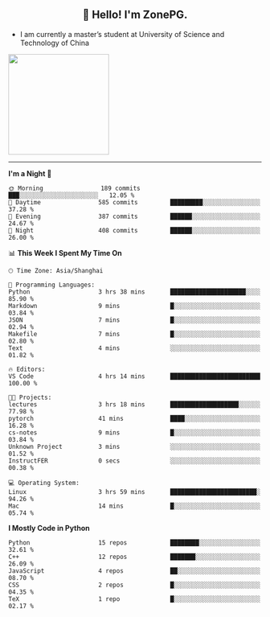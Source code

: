 <h2 align="center">👋 Hello! I'm ZonePG.</h2>

- I am currently a master’s student at University of Science and Technology of China

<img height=200 align="center" src="https://github-readme-stats.vercel.app/api?username=zonepg" />

-------

<!--START_SECTION:waka-->
**I'm a Night 🦉** 

```text
🌞 Morning                189 commits         ███░░░░░░░░░░░░░░░░░░░░░░   12.05 % 
🌆 Daytime                585 commits         █████████░░░░░░░░░░░░░░░░   37.28 % 
🌃 Evening                387 commits         ██████░░░░░░░░░░░░░░░░░░░   24.67 % 
🌙 Night                  408 commits         ██████░░░░░░░░░░░░░░░░░░░   26.00 % 
```


📊 **This Week I Spent My Time On** 

```text
🕑︎ Time Zone: Asia/Shanghai

💬 Programming Languages: 
Python                   3 hrs 38 mins       █████████████████████░░░░   85.90 % 
Markdown                 9 mins              █░░░░░░░░░░░░░░░░░░░░░░░░   03.84 % 
JSON                     7 mins              █░░░░░░░░░░░░░░░░░░░░░░░░   02.94 % 
Makefile                 7 mins              █░░░░░░░░░░░░░░░░░░░░░░░░   02.80 % 
Text                     4 mins              ░░░░░░░░░░░░░░░░░░░░░░░░░   01.82 % 

🔥 Editors: 
VS Code                  4 hrs 14 mins       █████████████████████████   100.00 % 

🐱‍💻 Projects: 
lectures                 3 hrs 18 mins       ███████████████████░░░░░░   77.98 % 
pytorch                  41 mins             ████░░░░░░░░░░░░░░░░░░░░░   16.28 % 
cs-notes                 9 mins              █░░░░░░░░░░░░░░░░░░░░░░░░   03.84 % 
Unknown Project          3 mins              ░░░░░░░░░░░░░░░░░░░░░░░░░   01.52 % 
InstructFER              0 secs              ░░░░░░░░░░░░░░░░░░░░░░░░░   00.38 % 

💻 Operating System: 
Linux                    3 hrs 59 mins       ████████████████████████░   94.26 % 
Mac                      14 mins             █░░░░░░░░░░░░░░░░░░░░░░░░   05.74 % 
```

**I Mostly Code in Python** 

```text
Python                   15 repos            ████████░░░░░░░░░░░░░░░░░   32.61 % 
C++                      12 repos            ███████░░░░░░░░░░░░░░░░░░   26.09 % 
JavaScript               4 repos             ██░░░░░░░░░░░░░░░░░░░░░░░   08.70 % 
CSS                      2 repos             █░░░░░░░░░░░░░░░░░░░░░░░░   04.35 % 
TeX                      1 repo              █░░░░░░░░░░░░░░░░░░░░░░░░   02.17 % 
```




<!--END_SECTION:waka-->
